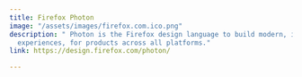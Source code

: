```yaml
---
title: Firefox Photon
image: "/assets/images/firefox.com.ico.png"
description: " Photon is the Firefox design language to build modern, intuitive, delightful
  experiences, for products across all platforms."
link: https://design.firefox.com/photon/

---
```

